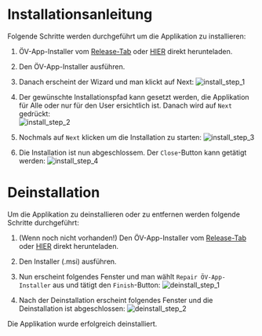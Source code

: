 # Installationsanleitung

Folgende Schritte werden durchgeführt um die Applikation zu installieren:

1. ÖV-App-Installer vom [Release-Tab](https://github.com/tuanbinhtran/modul-318-student/releases) oder [HIER](https://github.com/tuanbinhtran/modul-318-student/releases/download/v1.0/OV-App-Installer.msi) direkt herunteladen.

2. Den ÖV-App-Installer ausführen.

3. Danach erscheint der Wizard und man klickt auf Next:
![install_step_1](https://github.com/tuanbinhtran/modul-318-student/blob/master/docs/installation_step_1.png "Installation - Step 1")

4. Der gewünschte Installationspfad kann gesetzt werden, die Applikation für Alle oder nur für den User ersichtlich ist. Danach wird auf `Next` gedrückt:<br>
![install_step_2](https://github.com/tuanbinhtran/modul-318-student/blob/master/docs/installation_step_2.png "Installation - Step 2")

5. Nochmals auf `Next` klicken um die Installation zu starten:
![install_step_3](https://github.com/tuanbinhtran/modul-318-student/blob/master/docs/installation_step_3.png "Installation - Step 3")

6. Die Installation ist nun abgeschlossem. Der `Close`-Button kann getätigt werden:
![install_step_4](https://github.com/tuanbinhtran/modul-318-student/blob/master/docs/installation_step_4.png "Installation - Step 4")


# Deinstallation

Um die Applikation zu deinstallieren oder zu entfernen werden folgende Schritte durchgeführt:

1. (Wenn noch nicht vorhanden!) Den ÖV-App-Installer vom [Release-Tab](https://github.com/tuanbinhtran/modul-318-student/releases) oder [HIER](https://github.com/tuanbinhtran/modul-318-student/releases/download/v1.0/OV-App-Installer.msi) direkt herunteladen.

2. Den Installer (.msi) ausführen.

3. Nun erscheint folgendes Fenster und man wählt `Repair ÖV-App-Installer` aus und tätigt den `Finish`-Button:
![deinstall_step_1](https://github.com/tuanbinhtran/modul-318-student/blob/master/docs/deinstallation_step_1.png "Deinstallation - Step 1")

4. Nach der Deinstallation erscheint folgendes Fenster und die Deinstallation ist abgeschlossen:
![deinstall_step_2](https://github.com/tuanbinhtran/modul-318-student/blob/master/docs/deinstallation_step_2.png "Deinstallation - Step 2")

Die Applikation wurde erfolgreich deinstalliert.
